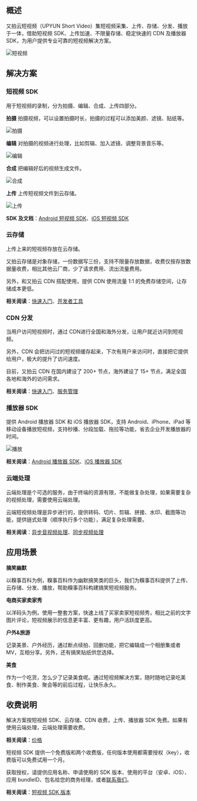 ## 概述

又拍云短视频（UPYUN Short Video）集短视频采集、上传、存储、分发、播放于一体，借助短视频 SDK、上传加速、不限量存储、稳定快速的 CDN 及播放器 SDK，为用户提供专业可靠的短视频解决方案。

![短视频](https://upyun-assets.b0.upaiyun.com/docs/video/short_video.png)


## 解决方案

<a name="short_video_sdk"></a>
### 短视频 SDK

用于短视频的录制，分为拍摄、编辑、合成、上传四部分。

**拍摄**
拍摄视频，可以设置拍摄时长，拍摄的过程可以添加美颜、滤镜、贴纸等。

![拍摄](https://upyun-assets.b0.upaiyun.com/docs/video/paishe.png)


**编辑**
对拍摄的视频进行处理，比如剪辑、加入滤镜、调整背景音乐等。

![编辑](https://upyun-assets.b0.upaiyun.com/docs/video/bianji.png)

**合成**
把编辑好后的视频生成文件。

![合成](https://upyun-assets.b0.upaiyun.com/docs/video/hecheng.png)

**上传**
上传短视频文件到云存储。

![上传](https://upyun-assets.b0.upaiyun.com/docs/video/shangchuan.png)

**SDK 及文档**：[Android 短视频 SDK](https://github.com/upyun/Android-short-video)、[iOS 短视频 SDK](https://github.com/upyun/ios-short-video)


### 云存储

上传上来的短视频存放在云存储。

又拍云存储是对象存储，一份数据写三份，支持不限量存放数据，收费仅按存放数据量收费，相比其他云厂商，少了请求费用、流出流量费用。

另外，和又拍云 CDN 搭配使用，提供 CDN 使用流量 1:1 的免费存储空间，让存储成本更低。


**相关阅读**：[快速入门](https://docs.upyun.com/api/quick_start/)、[开发者工具](https://docs.upyun.com/api/developer_tools/)


### CDN 分发

当用户访问短视频时，通过 CDN进行全国和海外分发，让用户就近访问到短视频。

另外，CDN 会把访问过的短视频缓存起来，下次有用户来访问时，直接把它提供给用户，极大的提升了访问速度。

目前，又拍云 CDN 在国内建设了 200+ 节点，海外建设了 15+ 节点，满足全国各地和海外的访问需求。

**相关阅读**：[快速入门](https://docs.upyun.com/cdn/guide/)、[服务管理](https://docs.upyun.com/cdn/service/)

<a name="player_sdk"></a>
### 播放器 SDK

提供 Android 播放器 SDK 和 iOS 播放器 SDK，支持 Android、iPhone、iPad 等移动设备播放短视频，支持秒播、分段加载、拖拉等功能，省去企业开发播放器的时间。

![播放](https://upyun-assets.b0.upaiyun.com/docs/video/bofang.png)

**相关阅读**：[Android 播放器 SDK](https://github.com/upyun/Android-short-video#3)、[iOS 播放器 SDK](https://github.com/upyun/ios-short-video#3)


### 云端处理

云端处理是个可选的服务，由于终端的资源有限，不能做复杂处理，如果需要复杂的视频处理，需要使用云端处理。

云端短视频处理是异步进行的，提供转码、切片、剪辑、拼接、水印、截图等功能，提供链式处理（顺序执行多个功能），满足复杂处理需要。


**相关阅读**：[异步音视频处理](https://docs.upyun.com/cloud/av/)、[同步视频处理](https://docs.upyun.com/cloud/sync_video/)


## 应用场景

**搞笑幽默**

以糗事百科为例，糗事百科作为幽默搞笑类的巨头，我们为糗事百科提供了上传、云存储、分发、播放，帮助糗事百科构建搞笑短视频服务。

**电商买家卖家秀**

以洋码头为例，使用一整套方案，快速上线了买家卖家短视频秀，相比之前的文字图片评论，短视频展示的信息更丰富、更有趣，用户活跃度更高。

**户外&旅游**

记录美景、户外经历，通过断点续拍、回删功能，把它编辑成一个相册集或者 MV，互相分享。另外，还有搞笑贴纸供您选择。

**美食**

作为一个吃货，怎么少了记录美食呢。通过短视频解决方案，随时随地记录吃美食、制作美食、聚会等的前后过程，让快乐永久。


## 收费说明

解决方案按短视频 SDK、云存储、CDN 收费，上传、播放器 SDK 免费。如果有使用云端处理，云端处理需要收费。

**相关阅读**：[价格](https://www.upyun.com/products/short-video#section-pricing)

短视频 SDK 提供一个免费版和两个收费版，任何版本使用都需要授权（key），收费版可以免费试用一个月。

获取授权，请提供应用名称、申请使用的 SDK 版本、使用的平台（安卓、iOS）、应用 bundleID、包名给您的商务经理，或者[联系我们](https://www.upyun.com/contact)。

**相关阅读**：[短视频 SDK 版本](https://www.upyun.com/products/short-video#section-version)




















